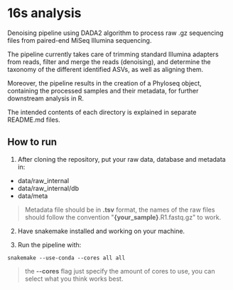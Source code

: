 # 16s analysis

Denoising pipeline using DADA2 algorithm to process raw .gz sequencing files from paired-end MiSeq Illumina sequencing.  

The pipeline currently takes care of trimming standard Illumina adapters from reads, filter and merge the reads (denoising), and determine the taxonomy of the different identified ASVs, as well as aligning them.  

Moreover, the pipeline results in the creation of a Phyloseq object, containing the processed samples and their metadata, for further downstream analysis in R.

The intended contents of each directory is explained in separate README.md files.

## How to run

1) After cloning the repository, put your raw data, database and metadata in:

* data/raw_internal
* data/raw_internal/db
* data/meta

> Metadata file should be in **.tsv** format, the names of the raw files should follow the convention "**{your_sample}**.R1.fastq.gz" to work.

2) Have snakemake installed and working on your machine.

3) Run the pipeline with:

``` {bash}
snakemake --use-conda --cores all all
```

> the **--cores** flag just specify the amount of cores to use, you can select what you think works best.
